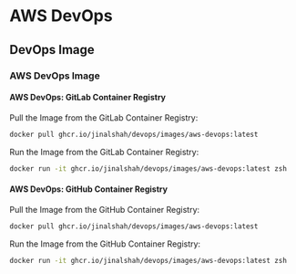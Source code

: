 # AWS DevOps

## DevOps Image

### AWS DevOps Image

#### AWS DevOps: GitLab Container Registry

Pull the Image from the GitLab Container Registry:

```bash
docker pull ghcr.io/jinalshah/devops/images/aws-devops:latest
```

Run the Image from the GitLab Container Registry:

```bash
docker run -it ghcr.io/jinalshah/devops/images/aws-devops:latest zsh
```

#### AWS DevOps: GitHub Container Registry

Pull the Image from the GitHub Container Registry:

```bash
docker pull ghcr.io/jinalshah/devops/images/aws-devops:latest
```

Run the Image from the GitHub Container Registry:

```bash
docker run -it ghcr.io/jinalshah/devops/images/aws-devops:latest zsh
```
